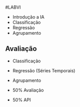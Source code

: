 #LABVI
- Introdução a IA
- Classificação
- Regressão
- Agrupamento

## Avaliação
- Classificação 
- Regressão (Séries Temporais)
- Agrupamento

- 50% Avaliação
- 50% API